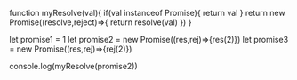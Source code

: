 function myResolve(val){
   if(val instanceof Promise){
       return val
   }
   return new Promise((resolve,reject)=>{
       return resolve(val)
   })
}

 let promise1 = 1
 let promise2 = new Promise((res,rej)=>{res(2)})
 let promise3 = new Promise((res,rej)=>{rej(2)})

 console.log(myResolve(promise2))